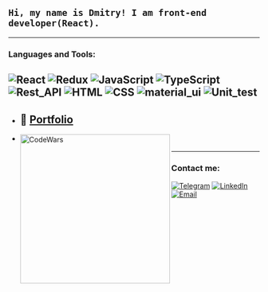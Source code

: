 ## `Hi, my name is Dmitry! I am front-end developer(React).`

---
### Languages and Tools:
![React](https://img.shields.io/badge/-React-134076?style=for-the-badge&logo=react)
![Redux](https://img.shields.io/badge/-Redux-134076?style=for-the-badge&logo=Redux)
![JavaScript](https://img.shields.io/badge/-JavaScript-134076?style=for-the-badge&logo=JavaScript)
![TypeScript](https://img.shields.io/badge/-TypeScript-134076?style=for-the-badge&logo=TypeScript&logoColor=ffff00)
![Rest_API](https://img.shields.io/badge/-Rest_API-134076?style=for-the-badge&logo=TypeScript&logoColor=ffff00)
![HTML](https://img.shields.io/badge/-HTML-134076?style=for-the-badge&logo=html5)
![CSS](https://img.shields.io/badge/-CSS-134076?style=for-the-badge&logo=CSS3)
![material_ui](https://img.shields.io/badge/-material_ui-134076?style=for-the-badge&logo)
![Unit_test](https://img.shields.io/badge/-Unit_test-134076?style=for-the-badge&logo)
---
- ## 💼 [Portfolio](https://DmitryDor.github.io/myPartfolio)

    
- [<img align="left" alt="CodeWars" width="300px" src="https://www.codewars.com/users/Dorik/badges/large"/>](https://www.codewars.com/users/Dorik)

___
### Contact me:
[![Telegram](https://img.shields.io/badge/-Telegram-134076?style=for-the-badge&logo=Telegram)](https://t.me/DmitryDoroshenko)
[![LinkedIn](https://img.shields.io/badge/-LinkedIn-134076?style=for-the-badge&logo=LinkedIn)](https://www.linkedin.com/in/dmitry-doroshenko80)
[![Email](https://img.shields.io/badge/-Email-134076?style=for-the-badge&logo=Email)](mailto:dmitrydoroshenko80@gmail.com)

